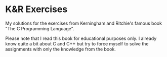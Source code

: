 K&R Exercises
=============

My solutions for the exercises from Kerningham and Ritchie's famous book "The C Programming Language".

Please note that I read this book for educational purposes only. I already know quite a bit about C and C++ but try to force myself to solve the assignments with only the knowledge from the book.

